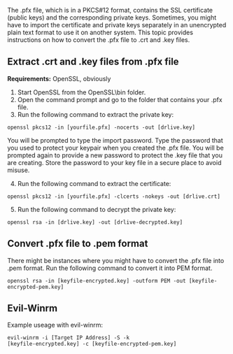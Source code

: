 The .pfx file, which is in a PKCS#12 format, contains the SSL certificate (public keys) and the corresponding private keys. Sometimes, you might have to import the certificate and private keys separately in an unencrypted plain text format to use it on another system. This topic provides instructions on how to convert the .pfx file to .crt and .key files.

## Extract .crt and .key files from .pfx file
**Requirements:**  OpenSSL, obviously

1. Start OpenSSL from the OpenSSL\bin folder.
2. Open the command prompt and go to the folder that contains your .pfx file.
3. Run the following command to extract the private key:

```shell
openssl pkcs12 -in [yourfile.pfx] -nocerts -out [drlive.key]
```

You will be prompted to type the import password. Type the password that you used to protect your keypair when you created the .pfx file. You will be prompted again to provide a new password to protect the .key file that you are creating. Store the password to your key file in a secure place to avoid misuse.

4. Run the following command to extract the certificate:

```shell
openssl pkcs12 -in [yourfile.pfx] -clcerts -nokeys -out [drlive.crt]
```

5. Run the following command to decrypt the private key:

```shell
openssl rsa -in [drlive.key] -out [drlive-decrypted.key]
```

## Convert .pfx file to .pem format
There might be instances where you might have to convert the .pfx file into .pem format. Run the following command to convert it into PEM format.

```shell
openssl rsa -in [keyfile-encrypted.key] -outform PEM -out [keyfile-encrypted-pem.key]
```

## Evil-Winrm
Example useage with evil-winrm: 

```shell
evil-winrm -i [Target IP Address] -S -k
[keyfile-encrypted.key] -c [keyfile-encrypted-pem.key]
```

